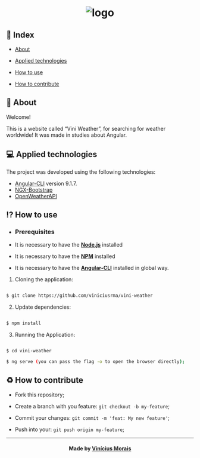 <h1  align="center">
  <img src="" alt="logo" border="0">
</h1>
  
## 📍 Index


- [About](#About)

- [Applied technologies](#applied-technologies)

- [How to use](#how-to-use)

- [How to contribute](#hot-to-contribute)
  

<a  id="about"></a>
## 📑 About

Welcome! 

This is a website called “Vini Weather”, for searching for weather worldwide! It was made in studies about Angular.

<a  id="applied-technologies"></a>
## 💻 Applied technologies

The project was developed using the following technologies:

- [Angular-CLI](https://github.com/angular/angular-cli) version 9.1.7.
- [NGX-Bootstrap](https://www.npmjs.com/package/ngx-bootstrap)
- [OpenWeatherAPI](https://openweathermap.org/)

<a  id="how-to-use"></a>
## ⁉ How to use

- ### **Prerequisites**

- It is necessary to have the **[Node.js](https://nodejs.org/en/)** installed

- It is necessary to have the **[NPM](https://www.npmjs.com/)** installed

- It is necessary to have the **[Angular-CLI](https://github.com/angular/angular-cli)** installed in global way.

1. Cloning the application:

```sh

$ git clone https://github.com/viniciusrma/vini-weather

```

2. Update dependencies:

```sh

$ npm install

```

3. Running the Application:

```sh

$ cd vini-weather

$ ng serve (you can pass the flag -o to open the browser directly);

```

<a  id="hot-to-contribute"></a>
## ♻️ How to contribute

- Fork this repository;

- Create a branch with you feature: `git checkout -b my-feature`;

- Commit your changes: `git commit -m 'feat: My new feature'`;

- Push into your: `git push origin my-feature`;

---

<h4  align="center">
Made by <a  href="https://www.linkedin.com/in/viniciusrma/"  target="_blank">Vinícius Morais</a>
</h4>

